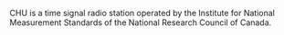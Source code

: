 CHU is a time signal radio station operated by the Institute for National Measurement Standards of the National Research Council of Canada.